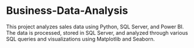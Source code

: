 # Business-Data-Analysis
This project analyzes sales data using Python, SQL Server, and Power BI. The data is processed, stored in SQL Server, and analyzed through various SQL queries and visualizations using Matplotlib and Seaborn.
